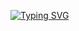 <a href="https://git.io/typing-svg"><img src="https://readme-typing-svg.demolab.com?font=Times+New+Roman&duration=5500&pause=2000&color=0BF700&center=true&width=435&lines=Hi%2C+I'm+Retarded;Uhhhh+I+Steal+Peoples+Work+And+Remix+It;I'm+Gonna+Regret+Wanting+To+Learn+Code;Okay+You+Can+Leave+Now..." alt="Typing SVG" /></a>

